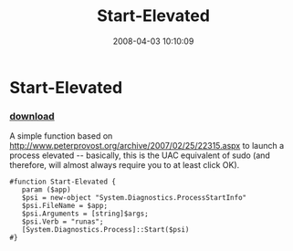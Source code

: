 ﻿---
pid:            165
poster:         Joel Bennett
title:          Start-Elevated
date:           2008-04-03 10:10:09
format:         posh
parent:         0
parent:         0

---

# Start-Elevated

### [download](165.ps1)

A simple function based on http://www.peterprovost.org/archive/2007/02/25/22315.aspx to launch a process elevated -- basically, this is the UAC equivalent of sudo (and therefore, will almost always require you to at least click OK).

```posh
#function Start-Elevated {
   param ($app) 
   $psi = new-object "System.Diagnostics.ProcessStartInfo"
   $psi.FileName = $app; 
   $psi.Arguments = [string]$args; 
   $psi.Verb = "runas";
   [System.Diagnostics.Process]::Start($psi)
#}
```
